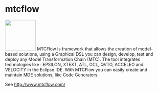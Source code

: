 # mtcflow
<img src="http://www.mtcflow.com/img/mobius.png" height="100">
MTCFlow is framework that allows the creation of model-based solutions, using a Graphical DSL you can design, develop, test and deploy any Model Transformation Chain (MTC). The tool integrates technologies like : EPSILON, XTEXT, ATL, OCL, QVTO, ACCELEO and VELOCITY in the Eclipse IDE.
With MTCFlow you can easily create and maintain MDE solutions, like Code Generators.

See http://www.mtcflow.com/
